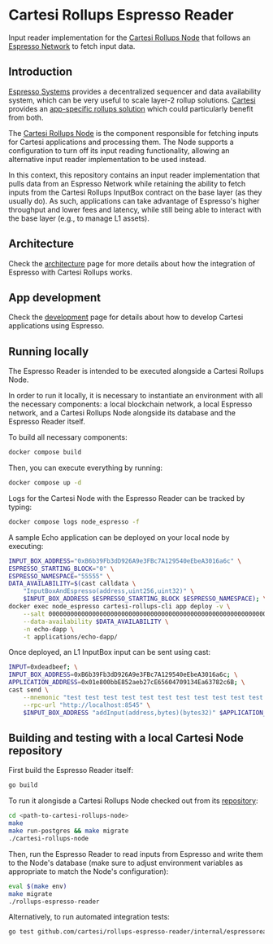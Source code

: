 # Cartesi Rollups Espresso Reader

Input reader implementation for the [Cartesi Rollups Node](https://github.com/cartesi/rollups-node) that follows an [Espresso Network](https://docs.espressosys.com/network) to fetch input data.

## Introduction

[Espresso Systems](https://www.espressosys.com/) provides a decentralized sequencer and data availability system, which can be very useful to scale layer-2 rollup solutions.
[Cartesi](https://cartesi.io) provides an [app-specific rollups solution](https://docs.cartesi.io/cartesi-rollups/) which could particularly benefit from both.

The [Cartesi Rollups Node](https://github.com/cartesi/rollups-node) is the component responsible for fetching inputs for Cartesi applications and processing them.
The Node supports a configuration to turn off its input reading functionality, allowing an alternative input reader implementation to be used instead.

In this context, this repository contains an input reader implementation that pulls data from an Espresso Network while retaining the ability to fetch inputs from the Cartesi Rollups InputBox contract on the base layer (as they usually do).
As such, applications can take advantage of Espresso's higher throughput and lower fees and latency, while still being able to interact with the base layer (e.g., to manage L1 assets).

## Architecture

Check the [architecture](docs/architecture.md) page for more details about how the integration of Espresso with Cartesi Rollups works.

## App development

Check the [development](docs/development.md) page for details about how to develop Cartesi applications using Espresso.

## Running locally

The Espresso Reader is intended to be executed alongside a Cartesi Rollups Node.

In order to run it locally, it is necessary to instantiate an environment with all the necessary components: a local blockchain network, a local Espresso network, and a Cartesi Rollups Node alongside its database and the Espresso Reader itself.

To build all necessary components:

```bash
docker compose build
```

Then, you can execute everything by running:

```bash
docker compose up -d
```

Logs for the Cartesi Node with the Espresso Reader can be tracked by typing:

```bash
docker compose logs node_espresso -f
```

A sample Echo application can be deployed on your local node by executing:

```bash
INPUT_BOX_ADDRESS="0xB6b39Fb3dD926A9e3FBc7A129540eEbeA3016a6c" \
ESPRESSO_STARTING_BLOCK="0" \
ESPRESSO_NAMESPACE="55555" \
DATA_AVAILABILITY=$(cast calldata \
    "InputBoxAndEspresso(address,uint256,uint32)" \
    $INPUT_BOX_ADDRESS $ESPRESSO_STARTING_BLOCK $ESPRESSO_NAMESPACE); \
docker exec node_espresso cartesi-rollups-cli app deploy -v \
    --salt 0000000000000000000000000000000000000000000000000000000000000000 \
    --data-availability $DATA_AVAILABILITY \
    -n echo-dapp \
    -t applications/echo-dapp/
```

Once deployed, an L1 InputBox input can be sent using cast:

```bash
INPUT=0xdeadbeef; \
INPUT_BOX_ADDRESS=0xB6b39Fb3dD926A9e3FBc7A129540eEbeA3016a6c; \
APPLICATION_ADDRESS=0x01e800bbE852aeb27cE65604709134Ea63782c6B; \
cast send \
    --mnemonic "test test test test test test test test test test test junk" \
    --rpc-url "http://localhost:8545" \
    $INPUT_BOX_ADDRESS "addInput(address,bytes)(bytes32)" $APPLICATION_ADDRESS $INPUT
```

## Building and testing with a local Cartesi Node repository

First build the Espresso Reader itself:

```bash
go build
```

To run it alongisde a Cartesi Rollups Node checked out from its [repository](https://github.com/cartesi/rollups-node/releases/tag/v2.0.0-alpha.4):

```bash
cd <path-to-cartesi-rollups-node>
make
make run-postgres && make migrate
./cartesi-rollups-node
```

Then, run the Espresso Reader to read inputs from Espresso and write them to the Node's database (make sure to adjust environment variables as appropriate to match the Node's configuration):

```bash
eval $(make env)
make migrate
./rollups-espresso-reader
```

Alternatively, to run automated integration tests:

```bash
go test github.com/cartesi/rollups-espresso-reader/internal/espressoreader -v
```
